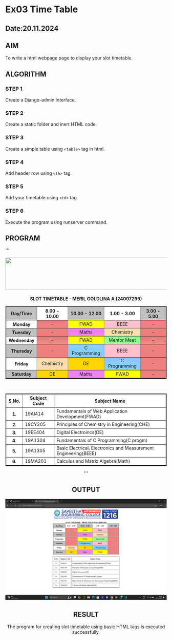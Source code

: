 # Ex03 Time Table
## Date:20.11.2024

## AIM
To write a html webpage page to display your slot timetable.

## ALGORITHM
### STEP 1
Create a Django-admin Interface.

### STEP 2
Create a static folder and inert HTML code.

### STEP 3
Create a simple table using ```<table>``` tag in html.

### STEP 4
Add header row using ```<th>``` tag.

### STEP 5
Add your timetable using ```<td>``` tag.

### STEP 6
Execute the program using runserver command.

## PROGRAM
'''
<html>
    <head>
        <center>
            <center>
                <img src="/static/logo.png" height="100" width="630">
            </center><br>
        <tittle>
           <b>SLOT TIMETABLE - MERIL GOLDLINA A (24007299)</b>
            </tittle>
        </head>
        <boby>
            <table border="2" cellpadding="10" bgcolor="AntiqueWhite" width="630">
            <tr> 
                <th bgcolor="silver">Day/Time</th>       
                <th bgcolor="white">8.00 - 10.00</th>
                <th bgcolor="silver">10.00 - 12.00</th>
                <th bgcolor="white">1.00 - 3.00</th>
                <th bgcolor="silver">3.00 - 5.00</th>
                </tr>
            <tr> 
                <th bgcolor="white">Monday</th>
                <td bgcolor="LightCoral" align="center">-</td>
                <td bgcolor="yellow" align="center">FWAD</td>
                <td bgcolor="pink" align="center">BEEE</td>
                <td bgcolor="LightCoral" align="center">-</td>
                </tr>
                <tr>
                <th bgcolor="silver">Tuesday</th>
                <td bgcolor="LightCoral" align="center">-</td>
                <td bgcolor="violet" align="center"> Maths</td>
                <td bgcolor="NavajoWhite" align="center">Chemistry</td>
                <td bgcolor="LightCoral" align="center">-</td>
                </tr>
                <tr>
                <th bgcolor="white">Wednesday</th>
                <td bgcolor="LightCoral" align="center">-</td>
                <td bgcolor="yellow" align="center">FWAD</td>
                <td bgcolor="PaleGreen" align="center">Mentor Meet</td>
                <td bgcolor="LightCoral" align="center">-</td>
                </tr>
                <tr>
                <th bgcolor="silver">Thursday</th>
                <td bgcolor="LightCoral" align="center">-</td>
                <td bgcolor="LightSkyBlue" align="center">C Programming</td>
                <td bgcolor="pink" align="center">BEEE</td>
                <td bgcolor="LightCoral" align="center">-</td>
                </tr>
                <tr>
                <th bgcolor="white">Friday</th>
                <td bgcolor="NavajoWhite" align="center">Chemistry</td>
                <td bgcolor="gold" align="center">DE</td>
                <td bgcolor="LightSkyBlue" align="center">C Programming</td>
                <td bgcolor="LightCoral" align="center">-</td>
                </tr>
                <tr>
                <th bgcolor="silver">Saturday</th>
                <td bgcolor="gold" align="center">DE</td>
                <td bgcolor="violet" align="center">Maths</td>
                <td bgcolor="yellow" align="center">FWAD</td>
                <td bgcolor="LightCoral" align="center">-</td>
                </tr>
                <table border="2" cellpadding="10" bgcolor="white"><br>
                <tr> 
                    <th>S.No.</th>  
                    <th align="centre">Subject Code</th>     
                    <th align="centre">Subject Name</th>  
                    </tr>   
            <tr>
                <th>1.</th>
                <td align="centre">19AI414</td>
                <td>Fundamentals of Web Application Development(FWAD)</td>
            </tr> 
            <tr>
                <th>2.</th>
                <td align="centre">19CY205</td>
                <td>Principles of Chemistry in Engineering(CHE)</td>
            </tr>   
            <tr>
                <th>3.</th>
                <td align="centre">19EE404</td>
                <td>Digital Electroincs(DE)</td>
            </tr>   
            <tr>
                <th>4.</th>
                <td align="centre">19A1304</td>
                <td>Fundamentals of C Programming(C progm)</td>
            </tr>   
            <tr>
                <th>5.</th>
                <td align="centre">19A1305</td>
                <td>Basic Electrical, Electronics and Measurement Engineering(BEEE)</td>
            </tr>   
            <tr>
                <th>6.</th>
                <td align="centre">19MA201</td>
                <td>Calculus and Matrix Algebra(Math)</td>
            </tr>   
            </table>
</html>
'''

## OUTPUT
![alt text](<Screenshot 2024-11-20 203606.png>)

## RESULT
The program for creating slot timetable using basic HTML tags is executed successfully.
